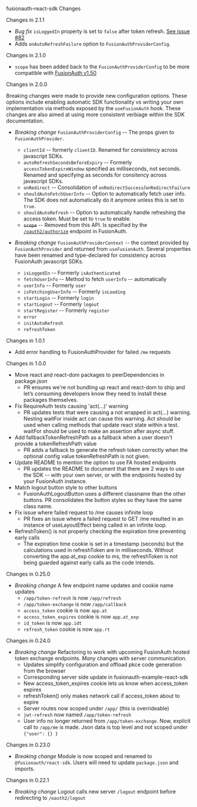 fusionauth-react-sdk Changes

Changes in 2.1.1

- _Bug fix_ `isLoggedIn` property is set to `false` after token refresh. [See issue #82](https://github.com/FusionAuth/fusionauth-javascript-sdk/issues/82)
- Adds `onAutoRefreshFailure` option to `FusionAuthProviderConfig`.

Changes in 2.1.0

- `scope` has been added back to the `FusionAuthProviderConfig` to be more compatible with [FusionAuth v1.50](https://fusionauth.io/docs/release-notes/#version-1-50-0)

Changes in 2.0.0

Breaking changes were made to provide new configuration options. These options include enabling automatic SDK functionality vs writing your own implementation via methods exposed by the `useFusionAuth` hook. These changes are also aimed at using more consistent verbiage within the SDK documentation.

- _Breaking change_ `FusionAuthProviderConfig` -- The props given to `FusionAuthProvider`.

  - `clientId` -- formerly `clientID`. Renamed for consistency across javascript SDKs.
  - `autoRefreshSecondsBeforeExpiry` -- Formerly `accessTokenExpireWindow` specified as milliseconds, not seconds. Renamed and specifying as seconds for consitency across javascript SDKs.
  - `onRedirect` -- Consolidation of `onRedirectSuccess`/`onRedirectFailure`
  - `shouldAutoFetchUserInfo` -- Option to automatically fetch user info. The SDK does not automatically do it anymore unless this is set to `true`.
  - `shouldAutoRefresh` -- Option to automatically handle refreshing the access token. Must be set to `true` to enable.
  - ~~`scope`~~ -- Removed from this API. Is specified by the [`/oauth2/authorize`](https://fusionauth.io/docs/lifecycle/authenticate-users/oauth/endpoints#complete-the-authorization-code-grant-request) endpoint in FusionAuth.

- _Breaking change_ `FusionAuthProviderContext` -- the context provided by `FusionAuthProvider` and returned from `useFusionAuth`. Several properties have been renamed and type-declared for consistency across FusionAuth javascript SDKs.
  - `isLoggedIn` -- Formerly `isAuthenticated`
  - `fetchUserInfo` -- Method to fetch `userInfo` -- automatically
  - `userInfo` -- Formerly `user`
  - `isFetchingUserInfo` -- Formerly `isLoading`
  - `startLogin` -- Formerly `login`
  - `startLogout` -- Formerly `logout`
  - `startRegister` -- Formerly `register`
  - `error`
  - `initAutoRefresh`
  - `refreshToken`

Changes in 1.0.1

- Add error handling to FusionAuthProvider for failed `/me` requests

Changes in 1.0.0

- Move react and react-dom packages to peerDependencies in package.json
  - PR ensures we're not bundling up react and react-dom to ship and let’s consuming developers know they need to install these packages themselves.
- Fix RequireAuth tests causing 'act(...)' warning
  - PR updates tests that were causing a not wrapped in act(...) warning. Nesting waitFor inside act can cause this warning. Act should be used when calling methods that update react state within a test. waitFor should be used to make an assertion after async stuff.
- Add fallbackTokenRefreshPath as a fallback when a user doesn't provide a tokenRefreshPath value
  - PR adds a fallback to generate the refresh token correctly when the optional config value tokenRefreshPath is not given.
- Update README to mention the option to use FA hosted endpoints
  - PR updates the README to document that there are 2 ways to use the SDK -- with your own server, or with the endpoints hosted by your FusionAuth instance.
- Match logout button style to other buttons
  - FusionAuthLogoutButton uses a different classname than the other buttons. PR consolidates the button styles so they have the same class name.
- Fix issue where failed request to /me causes infinite loop
  - PR fixes an issue where a failed request to GET /me resulted in an instance of useLayoutEffect being called in an infinite loop.
- RefreshToken() is not properly checking the expiration time preventing early calls
  - The expiration time cookie is set in a timestamp (seconds) but the calculations used in refreshToken are in milliseconds. Without converting the app.at_exp cookie to ms, the refreshToken is not being guarded against early calls as the code intends.

Changes in 0.25.0

- _Breaking change_ A few endpoint name updates and cookie name updates
  - `/app/token-refresh` is now `/app/refresh`
  - `/app/token-exchange` is now `/app/callback`
  - `access_token` cookie is now `app.at`
  - `access_token_expires` cookie is now `app.at_exp`
  - `id_token` is now `app.idt`
  - `refresh_token` cookie is now `app.rt`

Changes in 0.24.0

- _Breaking change_ Refactoring to work with upcoming FusionAuth hosted token exchange endpoints. _Many_ changes with server communication.
  - Updates simplify configuration and offload pkce code generation from the browser
  - Corresponding server side update in fusionauth-example-react-sdk
  - New access_token_expires cookie lets us know when access_token expires
  - refreshToken() only makes network call if access_token about to expire
  - Server routes now scoped under `/app/` (this is overrideable)
  - `jwt-refresh` now named `/app/token-refresh`
  - User info no longer returned from `/app/token-exchange`. Now, explicit call to `/app/me` is made. Json data is top level and not scoped under `{"user": {} }`

Changes in 0.23.0

- _Breaking change_ Module is now scoped and renamed to `@fusionauth/react-sdk`. Users will need to update `package.json` and imports.

Changes in 0.22.1

- _Breaking change_ Logout calls new server `/logout` endpoint before redirecting to `/oauth2/logout`
